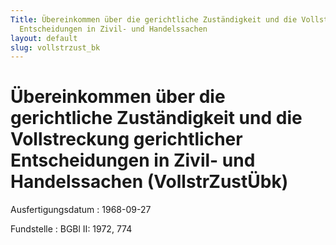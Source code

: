 ```yaml
---
Title: Übereinkommen über die gerichtliche Zuständigkeit und die Vollstreckung gerichtlicher
  Entscheidungen in Zivil- und Handelssachen
layout: default
slug: vollstrzust_bk
---
```


# Übereinkommen über die gerichtliche Zuständigkeit und die Vollstreckung gerichtlicher Entscheidungen in Zivil- und Handelssachen (VollstrZustÜbk)

Ausfertigungsdatum
:   1968-09-27

Fundstelle
:   BGBl II: 1972, 774

